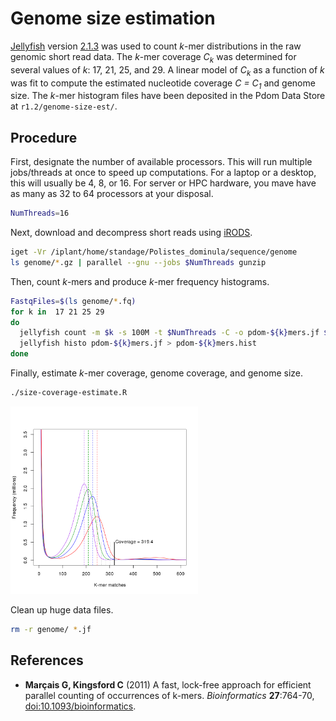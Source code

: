 # Genome size estimation

[Jellyfish][] version [2.1.3][] was used to count *k*-mer distributions in the raw genomic short read data.
The *k*-mer coverage *C<sub>k</sub>* was determined for several values of *k*: 17, 21, 25, and 29.
A linear model of *C<sub>k</sub>* as a function of *k* was fit to compute the estimated nucleotide coverage *C = C<sub>1</sub>* and genome size.
The *k*-mer histogram files have been deposited in the Pdom Data Store at `r1.2/genome-size-est/`.

## Procedure

First, designate the number of available processors.
This will run multiple jobs/threads at once to speed up computations.
For a laptop or a desktop, this will usually be 4, 8, or 16.
For server or HPC hardware, you mave have as many as 32 to 64 processors at your disposal.

```bash
NumThreads=16
```

Next, download and decompress short reads using [iRODS][].

```bash
iget -Vr /iplant/home/standage/Polistes_dominula/sequence/genome
ls genome/*.gz | parallel --gnu --jobs $NumThreads gunzip
```

Then, count *k*-mers and produce *k*-mer frequency histograms.

```bash
FastqFiles=$(ls genome/*.fq)
for k in  17 21 25 29
do
  jellyfish count -m $k -s 100M -t $NumThreads -C -o pdom-${k}mers.jf $FastqFiles
  jellyfish histo pdom-${k}mers.jf > pdom-${k}mers.hist
done
```

Finally, estimate *k*-mer coverage, genome coverage, and genome size.

```bash
./size-coverage-estimate.R
```

<img src="genome-size/pdom-size-kmers.png" style="width: 300px; height: 300px" />

Clean up huge data files.

```bash
rm -r genome/ *.jf
```

## References

- **Marçais G, Kingsford C** (2011) A fast, lock-free approach for efficient parallel counting of occurrences of k-mers. *Bioinformatics* **27**:764-70, [doi:10.1093/bioinformatics][].

<!-- GitHub Markdown does not render FTP links correctly, thus the bit.ly link for [2]. -->
<!-- Should be ftp://ftp.genome.umd.edu/pub/jellyfish/jellyfish-2.1.3.tar.gz            -->

[Jellyfish]: http://www.genome.umd.edu/jellyfish.html
[2.1.3]: http://bit.ly/1yCpaUQ
[iRODS]: http://www.iplantcollaborative.org/ci/data-store
[doi:10.1093/bioinformatics]: http://dx.doi.org/10.1093/bioinformatics

